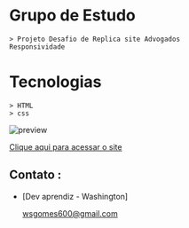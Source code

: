 # Grupo de Estudo 
    
    > Projeto Desafio de Replica site Advogados
	Responsividade

#  Tecnologias
    > HTML 
    > css
 



 ![preview](./preview.png)


[Clique aqui para acessar o site]( https://washingtongomes.github.io/desafio-replica-site-adv-responsivo/)



## Contato :
- [Dev aprendiz - Washington]

   wsgomes600@gmail.com

